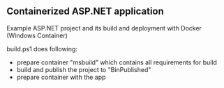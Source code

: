 ## Containerized ASP.NET application

Example ASP.NET project and its build and deployment with Docker (Windows Container) 

build.ps1 does following:
* prepare container "msbuild" which contains all requirements for build 
* build and publish the project to "BinPublished"
* prepare container with the app